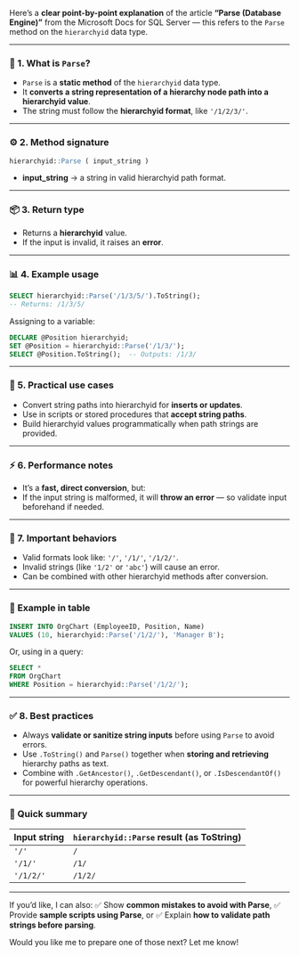 Here’s a **clear point-by-point explanation** of the article **“Parse (Database Engine)”** from the Microsoft Docs for SQL Server — this refers to the `Parse` method on the `hierarchyid` data type.

---

### 🌿 1. **What is `Parse`?**

* `Parse` is a **static method** of the `hierarchyid` data type.
* It **converts a string representation of a hierarchy node path into a hierarchyid value**.
* The string must follow the **hierarchyid format**, like `'/1/2/3/'`.

---

### ⚙️ 2. **Method signature**

```sql
hierarchyid::Parse ( input_string )
```

* **input\_string** → a string in valid hierarchyid path format.

---

### 📦 3. **Return type**

* Returns a **hierarchyid** value.
* If the input is invalid, it raises an **error**.

---

### 📊 4. **Example usage**

```sql
SELECT hierarchyid::Parse('/1/3/5/').ToString();
-- Returns: /1/3/5/
```

Assigning to a variable:

```sql
DECLARE @Position hierarchyid;
SET @Position = hierarchyid::Parse('/1/3/');
SELECT @Position.ToString();  -- Outputs: /1/3/
```

---

### 🌲 5. **Practical use cases**

* Convert string paths into hierarchyid for **inserts or updates**.
* Use in scripts or stored procedures that **accept string paths**.
* Build hierarchyid values programmatically when path strings are provided.

---

### ⚡ 6. **Performance notes**

* It’s a **fast, direct conversion**, but:
* If the input string is malformed, it will **throw an error** — so validate input beforehand if needed.

---

### 🚦 7. **Important behaviors**

* Valid formats look like: `'/'`, `'/1/'`, `'/1/2/'`.
* Invalid strings (like `'1/2'` or `'abc'`) will cause an error.
* Can be combined with other hierarchyid methods after conversion.

---

### 📌 Example in table

```sql
INSERT INTO OrgChart (EmployeeID, Position, Name)
VALUES (10, hierarchyid::Parse('/1/2/'), 'Manager B');
```

Or, using in a query:

```sql
SELECT *
FROM OrgChart
WHERE Position = hierarchyid::Parse('/1/2/');
```

---

### ✅ 8. **Best practices**

* Always **validate or sanitize string inputs** before using `Parse` to avoid errors.
* Use `.ToString()` and `Parse()` together when **storing and retrieving** hierarchy paths as text.
* Combine with `.GetAncestor()`, `.GetDescendant()`, or `.IsDescendantOf()` for powerful hierarchy operations.

---

### 🔧 Quick summary

| Input string | `hierarchyid::Parse` result (as ToString) |
| ------------ | ----------------------------------------- |
| `'/'`        | `/`                                       |
| `'/1/'`      | `/1/`                                     |
| `'/1/2/'`    | `/1/2/`                                   |

---

If you’d like, I can also:
✅ Show **common mistakes to avoid with Parse**,
✅ Provide **sample scripts using Parse**, or
✅ Explain **how to validate path strings before parsing**.

Would you like me to prepare one of those next? Let me know!
